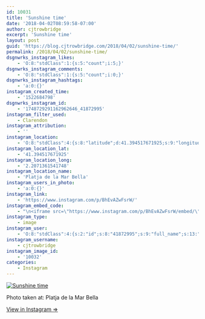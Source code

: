 ```yaml
---
id: 10031
title: 'Sunshine time'
date: '2018-04-02T08:59:58-07:00'
author: cjtrowbridge
excerpt: 'Sunshine time'
layout: post
guid: 'https://blog.cjtrowbridge.com/2018/04/02/sunshine-time/'
permalink: /2018/04/02/sunshine-time/
dsgnwrks_instagram_likes:
    - 'O:8:"stdClass":1:{s:5:"count";i:5;}'
dsgnwrks_instagram_comments:
    - 'O:8:"stdClass":1:{s:5:"count";i:0;}'
dsgnwrks_instagram_hashtags:
    - 'a:0:{}'
instagram_created_time:
    - '1522684798'
dsgnwrks_instagram_id:
    - '1748729291162962646_41872995'
instagram_filter_used:
    - Clarendon
instagram_attribution:
    - ''
instagram_location:
    - 'O:8:"stdClass":4:{s:8:"latitude";d:41.394517671925;s:9:"longitude";d:2.2071361541748;s:4:"name";s:22:"Platja de la Mar Bella";s:2:"id";i:1014098718;}'
instagram_location_lat:
    - '41.394517671925'
instagram_location_long:
    - '2.2071361541748'
instagram_location_name:
    - 'Platja de la Mar Bella'
instagram_users_in_photo:
    - 'a:0:{}'
instagram_link:
    - 'https://www.instagram.com/p/BhEvAZwFsrW/'
instagram_embed_code:
    - "\n<iframe src=\"https://www.instagram.com/p/BhEvAZwFsrW/embed/\" width=\"612\" height=\"710\" frameborder=\"0\" scrolling=\"no\" allowtransparency=\"true\" class=\"insta-image-embed\"></iframe>\n"
instagram_type:
    - image
instagram_user:
    - 'O:8:"stdClass":4:{s:2:"id";s:8:"41872995";s:9:"full_name";s:13:"CJ Trowbridge";s:15:"profile_picture";s:141:"https://scontent.cdninstagram.com/vp/e1b672f62211dfa88909f4a5259cb5d7/5B699F1C/t51.2885-19/s150x150/13724650_1188772791164794_142557231_a.jpg";s:8:"username";s:12:"cjtrowbridge";}'
instagram_username:
    - cjtrowbridge
instagram_image_id:
    - '10032'
categories:
    - Instagram
---
```


[![Sunshine time](https://blog.cjtrowbridge.com/wp-content/uploads/2018/04/1522684798-1-1.jpg)](https://www.instagram.com/p/BhEvAZwFsrW/)

Photo taken at: Platja de la Mar Bella

[View in Instagram ⇒](https://www.instagram.com/p/BhEvAZwFsrW/)
